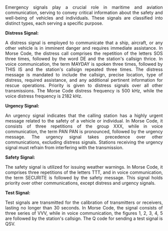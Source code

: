 <p style="text-align: justify;">Emergency signals play a crucial role in maritime and aviation communication, serving to convey critical information about the safety and well-being of vehicles and individuals. These signals are classified into distinct types, each serving a specific purpose.</p>

**Distress Signal:**
<p style="text-align: justify;">A distress signal is employed to communicate that a ship, aircraft, or any other vehicle is in imminent danger and requires immediate assistance. In Morse Code, the distress call comprises the repetition of the letters SOS three times, followed by the word DE and the station's callsign thrice. In voice communication, the term MAYDAY is spoken three times, followed by THIS IS and the station's callsign repeated three times. The distress message is mandated to include the callsign, precise location, type of distress, required assistance, and any additional pertinent information for rescue operations. Priority is given to distress signals over all other transmissions. The Morse Code distress frequency is 500 kHz, while the voice distress frequency is 2182 kHz.</p>

**Urgency Signal:**
<p style="text-align: justify;">An urgency signal indicates that the calling station has a highly urgent message related to the safety of a vehicle or individual. In Morse Code, it consists of three repetitions of the group XXX, while in voice communication, the term PAN PAN is pronounced, followed by the urgency message. The urgency signal takes precedence over other communications, excluding distress signals. Stations receiving the urgency signal must refrain from interfering with the transmission.</p>

**Safety Signal:**
<p style="text-align: justify;">The safety signal is utilized for issuing weather warnings. In Morse Code, it comprises three repetitions of the letters TTT, and in voice communication, the term SECURITE is followed by the safety message. This signal holds priority over other communications, except distress and urgency signals.</p>

**Test Signal:**
<p style="text-align: justify;">Test signals are transmitted for the calibration of transmitters or receivers, lasting no longer than 30 seconds. In Morse Code, the signal consists of three series of VVV, while in voice communication, the figures 1, 2, 3, 4, 5 are followed by the station's callsign. The Q code for sending a test signal is QSV.</p>

